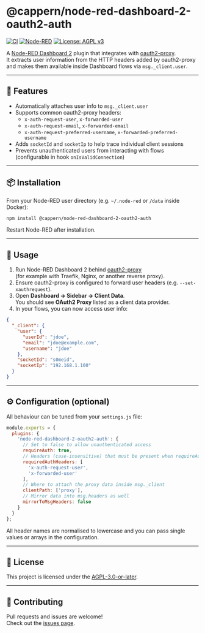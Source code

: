 # @cappern/node-red-dashboard-2-oauth2-auth
[![CI](https://github.com/cappern/node-red-dashboard-2-oauth2-auth/actions/workflows/ci.yml/badge.svg)](https://github.com/cappern/node-red-dashboard-2-oauth2-auth/actions/workflows/ci.yml)
[![Node-RED](https://img.shields.io/badge/Node--RED-Dashboard%202-blue)](https://nodered.org)
[![License: AGPL v3](https://img.shields.io/badge/License-AGPL--3.0--or--later-blue.svg)](./LICENSE)

A [Node-RED Dashboard 2](https://github.com/flowfuse/node-red-dashboard) plugin that integrates with [oauth2-proxy](https://oauth2-proxy.github.io/oauth2-proxy/).  
It extracts user information from the HTTP headers added by oauth2-proxy and makes them available inside Dashboard flows via `msg._client.user`.

---

## 🚀 Features

- Automatically attaches user info to `msg._client.user`
- Supports common oauth2-proxy headers:
  - `x-auth-request-user`, `x-forwarded-user`
  - `x-auth-request-email`, `x-forwarded-email`
  - `x-auth-request-preferred-username`, `x-forwarded-preferred-username`
- Adds `socketId` and `socketIp` to help trace individual client sessions
- Prevents unauthenticated users from interacting with flows (configurable in hook `onIsValidConnection`)

---

## 📦 Installation

From your Node-RED user directory (e.g. `~/.node-red` or `/data` inside Docker):

```bash
npm install @cappern/node-red-dashboard-2-oauth2-auth
```

Restart Node-RED after installation.

---

## 🔧 Usage

1. Run Node-RED Dashboard 2 behind [oauth2-proxy](https://oauth2-proxy.github.io/oauth2-proxy/)  
   (for example with Traefik, Nginx, or another reverse proxy).
2. Ensure oauth2-proxy is configured to forward user headers (e.g. `--set-xauthrequest`).
3. Open **Dashboard → Sidebar → Client Data**.  
   You should see **OAuth2 Proxy** listed as a client data provider.
4. In your flows, you can now access user info:

```json
{
  "_client": {
    "user": {
      "userId": "jdoe",
      "email": "jdoe@example.com",
      "username": "jdoe"
    },
    "socketId": "s0meid",
    "socketIp": "192.168.1.100"
  }
}
```

---

## ⚙️ Configuration (optional)

All behaviour can be tuned from your `settings.js` file:

```js
module.exports = {
  plugins: {
    'node-red-dashboard-2-oauth2-auth': {
      // Set to false to allow unauthenticated access
      requireAuth: true,
      // Headers (case-insensitive) that must be present when requireAuth is true
      requiredAuthHeaders: [
        'x-auth-request-user',
        'x-forwarded-user'
      ],
      // Where to attach the proxy data inside msg._client
      clientPath: ['proxy'],
      // Mirror data into msg.headers as well
      mirrorToMsgHeaders: false
    }
  }
};
```

All header names are normalised to lowercase and you can pass single values or arrays in the configuration.

---

## 📜 License

This project is licensed under the [AGPL-3.0-or-later](./LICENSE).

---

## 🤝 Contributing

Pull requests and issues are welcome!  
Check out the [issues page](https://github.com/cappern/node-red-dashboard-2-oauth2-auth/issues).
